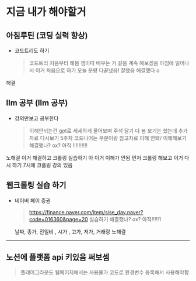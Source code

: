 # 지금 내가 해야할거

## 아침루틴 (코딩 실력 향상) 
- 코드트리도 하기
  > 코드트리 처음부터 해봄 잼이따 배우는 거 같음
  > 계속 해보겠음
  > 아침에 일어나서 이거 처음으로 하기
  > 오늘 분량 다끝냈음! 잘했음
  > 해결했다 o

해결
  
## llm 공부 (llm 공부)
- 강의만보고 공부한다 
  > 이해안되는건 gpt로 세세하게 물어보며 주석 달기
  > 다 봄 보기는 했는데 추가 자료 다시보기
  > 5주차 코드나어는 부분이랑 참고자료 이해 안돼/ 이해해보기
  >  해결했나? ox? 아직 !!!!!!!!!!

노해결 
이거 해결하고 크롤링 실습하기
아 이거 이해가 안됨 
먼저 크롤링 해보고 이거 다시 하기 
7시에 크롤링 강의 있음

## 웹크롤링 실습 하기
- 네이버 페이 증권
  >https://finance.naver.com/item/sise_day.naver?code=016360&page=20
  >실습하기
  > 해결했나? ox? 아직!!!!!1


    날짜, 종가, 전일비 , 시가 , 고가, 저가, 거래랑
노해결
 
 ------------------------------------
 ## 노션에 플랫폼 api 키있음 써보셈
 > 플레이그라운드 웹페이지에서는 사용불가
   코드로 환경변수 등록해서 사용해야함
